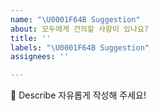 ```yaml
---
name: "\U0001F64B Suggestion"
about: 모두에게 건의할 사항이 있나요?
title: ''
labels: "\U0001F64B Suggestion"
assignees: ''

---
```


📄 Describe
자유롭게 작성해 주세요!
